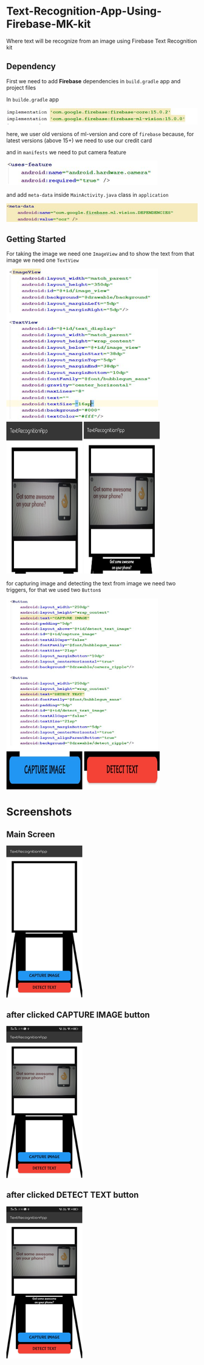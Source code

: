 # Text-Recognition-App-Using-Firebase-MK-kit

Where text will be recognize from an image using Firebase Text Recognition kit

## Dependency

First we need to add **Firebase** dependencies in `build.gradle` app and project files

In `builde.gradle` app

<img src="text_recg_images/text6.JPG">

here, we user old versions of ml-version and core of `firebase` because, for latest versions (above 15+) we need to use our credit card

and in `manifests` we need to put camera feature

<img src="text_recg_images/text7.JPG">

and add `meta-data` inside `MainActivity.java` class in `application`

<img src="text_recg_images/text8.JPG">

## Getting Started

For taking the image we need one `ImageView` and to show the text from that image we need one `TextView`

<img src="text_recg_images/text9.JPG" width="400" height="400">  <img src="text_recg_images/text2.jpg" width="200" height="400"> <img src="text_recg_images/text4.jpg" width="200" height="400">

for capturing image and detecting the text from image we need two triggers, for that we used two `Button`s

<img src="text_recg_images/text10.JPG" width="400" height="400">  <img src="text_recg_images/text3.jpg" width="200" height="100"> <img src="text_recg_images/text5.jpg" width="200" height="100">

# Screenshots

## Main Screen
<img src="text_recg_images/text1.jpg" width="200" height="400">  

## after clicked CAPTURE IMAGE button
<img src="text_recg_images/Screenshot_20200411_141600.jpg" width="200" height="400">  

## after clicked DETECT TEXT button
<img src="text_recg_images/Screenshot_20200411_141605.jpg" width="200" height="400">  



